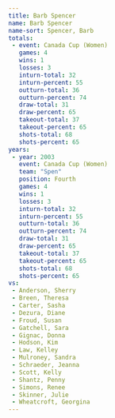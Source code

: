 ```yaml
---
title: Barb Spencer
name: Barb Spencer
name-sort: Spencer, Barb
totals:
 - event: Canada Cup (Women)
   games: 4
   wins: 1
   losses: 3
   inturn-total: 32
   inturn-percent: 55
   outturn-total: 36
   outturn-percent: 74
   draw-total: 31
   draw-percent: 65
   takeout-total: 37
   takeout-percent: 65
   shots-total: 68
   shots-percent: 65
years:
 - year: 2003
   event: Canada Cup (Women)
   team: "Spen"
   position: Fourth
   games: 4
   wins: 1
   losses: 3
   inturn-total: 32
   inturn-percent: 55
   outturn-total: 36
   outturn-percent: 74
   draw-total: 31
   draw-percent: 65
   takeout-total: 37
   takeout-percent: 65
   shots-total: 68
   shots-percent: 65
vs:
 - Anderson, Sherry
 - Breen, Theresa
 - Carter, Sasha
 - Dezura, Diane
 - Froud, Susan
 - Gatchell, Sara
 - Gignac, Donna
 - Hodson, Kim
 - Law, Kelley
 - Mulroney, Sandra
 - Schraeder, Jeanna
 - Scott, Kelly
 - Shantz, Penny
 - Simons, Renee
 - Skinner, Julie
 - Wheatcroft, Georgina
---
```

